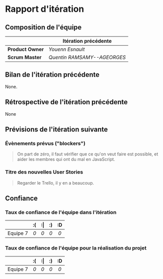 # Rapport d'itération

## Composition de l'équipe 

|  &nbsp;                 | Itération précédente     |
| -------------           |-------------             |
| **Product Owner**       | *Youenn Esnault*         |
| **Scrum Master**        | *Quentin RAMSAMY--AGEORGES* |

## Bilan de l'itération précédente  

None.

## Rétrospective de l'itération précédente
  
None

## Prévisions de l'itération suivante  

### Évènements prévus ("blockers")

> On part de zéro, il faut vérifier que ce qu'on veut faire est possible, et aider les membres qui ont du mal en JavaScript.

### Titre des nouvelles User Stories  

> Regarder le Trello, il y en a beaucoup.

## Confiance 
### Taux de confiance de l'équipe dans l'itération

|          	| :( 	| :&#124; 	| :) 	| :D 	|
|:--------:	|:----:	|:----:	    |:----:	|:----:	|
| Equipe 7 	|  *0* 	|  *0* 	    |  *0* 	|  *0* 	|

### Taux de confiance de l'équipe pour la réalisation du projet

|          	| :( 	| :&#124; 	| :) 	| :D 	|
|:--------:	|:----:	|:----:	    |:----:	|:----:	|
| Equipe 7 	|  *0* 	|  *0* 	    |  *0* 	|  *0* 	|

 
 